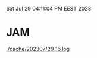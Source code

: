 Sat Jul 29 04:11:04 PM EEST 2023
# JAM
<a href='./cache/202307/29_16.log'>./cache/202307/29_16.log</a>
